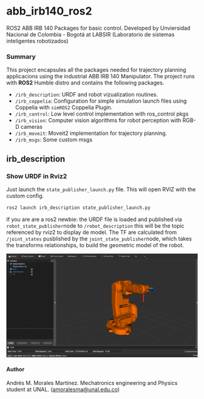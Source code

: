 # abb_irb140_ros2
ROS2 ABB IRB 140 Packages for basic control. Developed by Unviersidad Nacional de Colombia - Bogotá at LABSIR (Laboratorio de sistemas inteligentes robotizados)

### Summary 
This project encapsules all the packages needed for trajectory planning applicacions using the industrial ABB IRB 140 Manipulator. The project runs with **ROS2** Humble distro and contains the following packages. 

- `/irb_description`: URDF and robot vizualization routines.
- `/irb_coppelia`: Configuration for simple simulation launch files using Coppelia with `simROS2` Coppelia Plugin. 
- `/irb_control`: Low level control implementation with ros_control pkgs 
- `/irb_vision`: Computer vision algorithms for robot perception with RGB-D cameras
- `/irb_moveit`: Moveit2 implementation for trajectory planning. 
- `/irb_msgs`: Some custom msgs  

## irb_description 
### Show URDF in Rviz2 
Just launch the `state_publisher_launch.py` file. This will open RVIZ with the custom config. 
```bash
ros2 launch irb_description state_publisher_launch.py
```


If you are are a ros2 newbie: the URDF file is loaded and published via `robot_state_publisher`node to `/robot_description` this will be the topic referenced by rviz2 to display de model. The TF are calculated from `/joint_states` pusblished by the `joint_state_publisher`node, which takes the transforms relationships, to build the geometric model of the robot. 

<img src="https://github.com/mora200217/abb_irb140_ros2/blob/dev/docs/irb_description_rviz_simple_launch_view.png"  alt="rviz2 ABB IRB 140 show"/>






#### Author 
Andrés M. Morales Martínez. Mechatronics engineering and Physics student at UNAL. (amoralesma@unal.edu.co)

